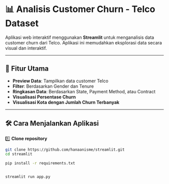 # 📊 Analisis Customer Churn - Telco Dataset

Aplikasi web interaktif menggunakan **Streamlit** untuk menganalisis data customer churn dari Telco. Aplikasi ini memudahkan eksplorasi data secara visual dan interaktif.

---

## 🚀 Fitur Utama

- **Preview Data**: Tampilkan data customer Telco
- **Filter**: Berdasarkan Gender dan Tenure
- **Ringkasan Data**: Berdasarkan State, Payment Method, atau Contract
- **Visualisasi Persentase Churn**
- **Visualisasi Kota dengan Jumlah Churn Terbanyak**

---

## 🛠️ Cara Menjalankan Aplikasi

1️⃣ **Clone repository**

```bash
git clone https://github.com/hanaanisme/streamlit.git
cd streamlit

pip install -r requirements.txt


streamlit run app.py
